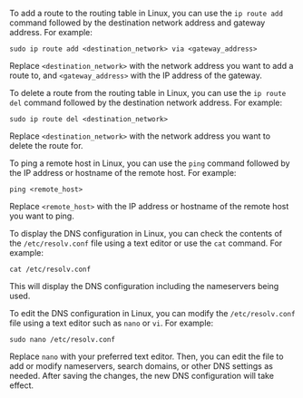 To add a route to the routing table in Linux, you can use the `ip route add` command followed by the destination network address and gateway address. For example:

```
sudo ip route add <destination_network> via <gateway_address>
```

Replace `<destination_network>` with the network address you want to add a route to, and `<gateway_address>` with the IP address of the gateway.

To delete a route from the routing table in Linux, you can use the `ip route del` command followed by the destination network address. For example:

```
sudo ip route del <destination_network>
```

Replace `<destination_network>` with the network address you want to delete the route for.

To ping a remote host in Linux, you can use the `ping` command followed by the IP address or hostname of the remote host. For example:

```
ping <remote_host>
```

Replace `<remote_host>` with the IP address or hostname of the remote host you want to ping.

To display the DNS configuration in Linux, you can check the contents of the `/etc/resolv.conf` file using a text editor or use the `cat` command. For example:

```
cat /etc/resolv.conf
```

This will display the DNS configuration including the nameservers being used.

To edit the DNS configuration in Linux, you can modify the `/etc/resolv.conf` file using a text editor such as `nano` or `vi`. For example:

```
sudo nano /etc/resolv.conf
```

Replace `nano` with your preferred text editor. Then, you can edit the file to add or modify nameservers, search domains, or other DNS settings as needed. After saving the changes, the new DNS configuration will take effect.
